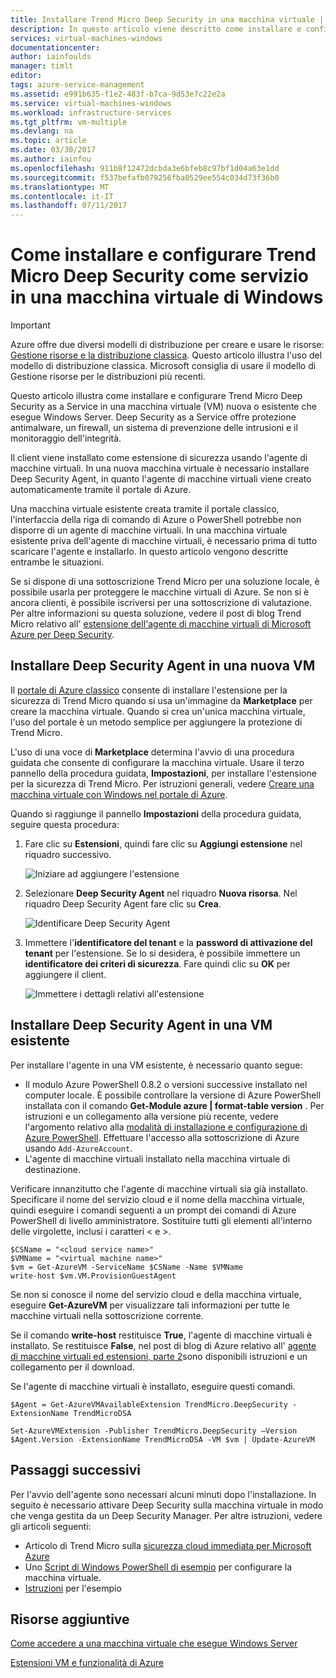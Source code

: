 ```yaml
---
title: Installare Trend Micro Deep Security in una macchina virtuale | Microsoft Docs
description: In questo articolo viene descritto come installare e configurare la sicurezza Trend Micro su una macchina virtuale creata con il modello di distribuzione classica in Azure.
services: virtual-machines-windows
documentationcenter: 
author: iainfoulds
manager: timlt
editor: 
tags: azure-service-management
ms.assetid: e991b635-f1e2-483f-b7ca-9d53e7c22e2a
ms.service: virtual-machines-windows
ms.workload: infrastructure-services
ms.tgt_pltfrm: vm-multiple
ms.devlang: na
ms.topic: article
ms.date: 03/30/2017
ms.author: iainfou
ms.openlocfilehash: 911b8f12472dcbda3e6bfeb8c97bf1d04a63e1dd
ms.sourcegitcommit: f537befafb079256fba0529ee554c034d73f36b0
ms.translationtype: MT
ms.contentlocale: it-IT
ms.lasthandoff: 07/11/2017
---
```

# <a name="how-to-install-and-configure-trend-micro-deep-security-as-a-service-on-a-windows-vm"></a>Come installare e configurare Trend Micro Deep Security come servizio in una macchina virtuale di Windows
> [!IMPORTANT]
> Azure offre due diversi modelli di distribuzione per creare e usare le risorse: [Gestione risorse e la distribuzione classica](../../../resource-manager-deployment-model.md). Questo articolo illustra l'uso del modello di distribuzione classica. Microsoft consiglia di usare il modello di Gestione risorse per le distribuzioni più recenti.

Questo articolo illustra come installare e configurare Trend Micro Deep Security as a Service in una macchina virtuale (VM) nuova o esistente che esegue Windows Server. Deep Security as a Service offre protezione antimalware, un firewall, un sistema di prevenzione delle intrusioni e il monitoraggio dell'integrità.

Il client viene installato come estensione di sicurezza usando l'agente di macchine virtuali. In una nuova macchina virtuale è necessario installare Deep Security Agent, in quanto l'agente di macchine virtuali viene creato automaticamente tramite il portale di Azure.

Una macchina virtuale esistente creata tramite il portale classico, l'interfaccia della riga di comando di Azure o PowerShell potrebbe non disporre di un agente di macchine virtuali. In una macchina virtuale esistente priva dell'agente di macchine virtuali, è necessario prima di tutto scaricare l'agente e installarlo. In questo articolo vengono descritte entrambe le situazioni.

Se si dispone di una sottoscrizione Trend Micro per una soluzione locale, è possibile usarla per proteggere le macchine virtuali di Azure. Se non si è ancora clienti, è possibile iscriversi per una sottoscrizione di valutazione. Per altre informazioni su questa soluzione, vedere il post di blog Trend Micro relativo all' [estensione dell'agente di macchine virtuali di Microsoft Azure per Deep Security](http://go.microsoft.com/fwlink/p/?LinkId=403945).

## <a name="install-the-deep-security-agent-on-a-new-vm"></a>Installare Deep Security Agent in una nuova VM

Il [portale di Azure classico](http://portal.azure.com) consente di installare l'estensione per la sicurezza di Trend Micro quando si usa un'immagine da **Marketplace** per creare la macchina virtuale. Quando si crea un'unica macchina virtuale, l'uso del portale è un metodo semplice per aggiungere la protezione di Trend Micro.

L'uso di una voce di **Marketplace** determina l'avvio di una procedura guidata che consente di configurare la macchina virtuale. Usare il terzo pannello della procedura guidata, **Impostazioni**, per installare l'estensione per la sicurezza di Trend Micro.  Per istruzioni generali, vedere [Creare una macchina virtuale con Windows nel portale di Azure](tutorial.md).

Quando si raggiunge il pannello **Impostazioni** della procedura guidata, seguire questa procedura:

1. Fare clic su **Estensioni**, quindi fare clic su **Aggiungi estensione** nel riquadro successivo.

   ![Iniziare ad aggiungere l'estensione][1]

2. Selezionare **Deep Security Agent** nel riquadro **Nuova risorsa**. Nel riquadro Deep Security Agent fare clic su **Crea**.

   ![Identificare Deep Security Agent][2]

3. Immettere l'**identificatore del tenant** e la **password di attivazione del tenant** per l'estensione. Se lo si desidera, è possibile immettere un **identificatore dei criteri di sicurezza**. Fare quindi clic su **OK** per aggiungere il client.

   ![Immettere i dettagli relativi all'estensione][3]

## <a name="install-the-deep-security-agent-on-an-existing-vm"></a>Installare Deep Security Agent in una VM esistente
Per installare l'agente in una VM esistente, è necessario quanto segue:

* Il modulo Azure PowerShell 0.8.2 o versioni successive installato nel computer locale. È possibile controllare la versione di Azure PowerShell installata con il comando **Get-Module azure | format-table version** . Per istruzioni e un collegamento alla versione più recente, vedere l'argomento relativo alla [modalità di installazione e configurazione di Azure PowerShell](/powershell/azure/overview). Effettuare l'accesso alla sottoscrizione di Azure usando `Add-AzureAccount`.
* L'agente di macchine virtuali installato nella macchina virtuale di destinazione.

Verificare innanzitutto che l'agente di macchine virtuali sia già installato. Specificare il nome del servizio cloud e il nome della macchina virtuale, quindi eseguire i comandi seguenti a un prompt dei comandi di Azure PowerShell di livello amministratore. Sostituire tutti gli elementi all'interno delle virgolette, inclusi i caratteri < e >.

    $CSName = "<cloud service name>"
    $VMName = "<virtual machine name>"
    $vm = Get-AzureVM -ServiceName $CSName -Name $VMName
    write-host $vm.VM.ProvisionGuestAgent

Se non si conosce il nome del servizio cloud e della macchina virtuale, eseguire **Get-AzureVM** per visualizzare tali informazioni per tutte le macchine virtuali nella sottoscrizione corrente.

Se il comando **write-host** restituisce **True**, l'agente di macchine virtuali è installato. Se restituisce **False**, nel post di blog di Azure relativo all' [agente di macchine virtuali ed estensioni, parte 2](http://go.microsoft.com/fwlink/p/?LinkId=403947)sono disponibili istruzioni e un collegamento per il download.

Se l'agente di macchine virtuali è installato, eseguire questi comandi.

    $Agent = Get-AzureVMAvailableExtension TrendMicro.DeepSecurity -ExtensionName TrendMicroDSA

    Set-AzureVMExtension -Publisher TrendMicro.DeepSecurity –Version $Agent.Version -ExtensionName TrendMicroDSA -VM $vm | Update-AzureVM

## <a name="next-steps"></a>Passaggi successivi
Per l'avvio dell'agente sono necessari alcuni minuti dopo l'installazione. In seguito è necessario attivare Deep Security sulla macchina virtuale in modo che venga gestita da un Deep Security Manager. Per altre istruzioni, vedere gli articoli seguenti:

* Articolo di Trend Micro sulla [sicurezza cloud immediata per Microsoft Azure](http://go.microsoft.com/fwlink/?LinkId=404101)
* Uno [Script di Windows PowerShell di esempio](http://go.microsoft.com/fwlink/?LinkId=404100) per configurare la macchina virtuale.
* [Istruzioni](http://go.microsoft.com/fwlink/?LinkId=404099) per l'esempio

## <a name="additional-resources"></a>Risorse aggiuntive
[Come accedere a una macchina virtuale che esegue Windows Server]

[Estensioni VM e funzionalità di Azure]

<!-- Image references -->
[1]: ./media/install-trend/new_vm_Blade3.png
[2]: ./media/install-trend/find_SecurityAgent.png
[3]: ./media/install-trend/SecurityAgentDetails.png

<!-- Link references -->
[Come accedere a una macchina virtuale che esegue Windows Server]:connect-logon.md
[Estensioni VM e funzionalità di Azure]: http://go.microsoft.com/fwlink/p/?linkid=390493&clcid=0x409
